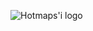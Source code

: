 <p><img alt="Hotmaps&#39;i logo" src="https://www.hotmaps-project.eu/wp-content/uploads/2017/02/logo.svg"/></p>